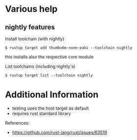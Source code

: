 # Various help


## nightly features

Install toolchain (with nightly)

``` console
$ rustup target add thumbv6m-none-eabi --toolchain nightly
```
this installs also the respective core module

List toolchains (including nightly's)

``` console
$ rustup target list --toolchain nightly
```

# Additional Information

* testing uses the host target as default
* requires rust standard library




References:
* https://github.com/rust-lang/rust/issues/63519